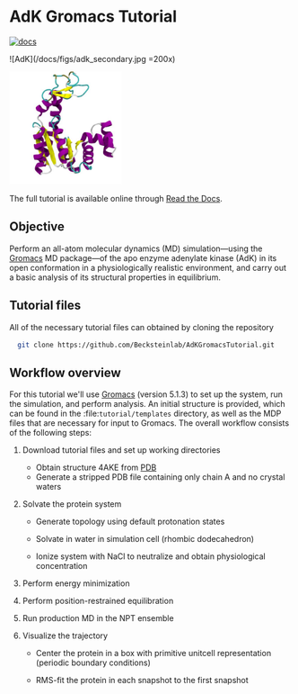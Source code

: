AdK Gromacs Tutorial
====================

[![docs](https://readthedocs.org/projects/adkgromacstutorial/badge/)](https://readthedocs.org/projects/adkgromacstutorial)

![AdK](/docs/figs/adk_secondary.jpg =200x)

<img src="/docs/figs/adk_secondary.jpg" alt="Adenylate Kinase" width="200">

The full tutorial is available online through
[Read the Docs](http://adkgromacstutorial.readthedocs.io).

Objective
---------

Perform an all-atom molecular dynamics (MD) simulation—using the [Gromacs]
MD package—of the apo enzyme adenylate kinase (AdK) in its open conformation in
a physiologically realistic environment, and carry out a basic analysis of its
structural properties in equilibrium.


Tutorial files
--------------

All of the necessary tutorial files can obtained by cloning the repository

```bash
  git clone https://github.com/Becksteinlab/AdKGromacsTutorial.git
```


Workflow overview
-----------------

For this tutorial we'll use [Gromacs] (version 5.1.3) to set up the system, run
the simulation, and perform analysis. An initial structure is provided, which
can be found in the :file:`tutorial/templates` directory, as well as the MDP
files that are necessary for input to Gromacs. The overall workflow consists of
the following steps:

1. Download tutorial files and set up working directories

   - Obtain structure 4AKE from [PDB]
   - Generate a stripped PDB file containing only chain A and no crystal waters

2. Solvate the protein system

   - Generate topology using default protonation states

   - Solvate in water in simulation cell (rhombic dodecahedron)

   - Ionize system with NaCl to neutralize and obtain physiological concentration

3. Perform energy minimization

4. Perform position-restrained equilibration

5. Run production MD in the NPT ensemble

6. Visualize the trajectory

   - Center the protein in a box with primitive unitcell representation (periodic boundary conditions)

   - RMS-fit the protein in each snapshot to the first snapshot


[Gromacs]: http://www.gromacs.org
[PDB]: http://www.rcsb.org/pdb/home/home.do

